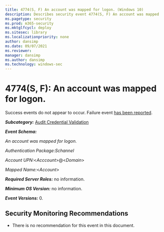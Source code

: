```yaml
---
title: 4774(S, F) An account was mapped for logon. (Windows 10)
description: Describes security event 4774(S, F) An account was mapped for logon. This event is generated when an account is mapped for logon.
ms.pagetype: security
ms.prod: m365-security
ms.mktglfcycl: deploy
ms.sitesec: library
ms.localizationpriority: none
author: dansimp
ms.date: 09/07/2021
ms.reviewer: 
manager: dansimp
ms.author: dansimp
ms.technology: windows-sec
---
```


# 4774(S, F): An account was mapped for logon.


Success events do not appear to occur. Failure event [has been reported](http://forum.ultimatewindowssecurity.com/Topic7313-282-1.aspx). 

***Subcategory:***&nbsp;[Audit Credential Validation](audit-credential-validation.md)

***Event Schema:***

*An account was mapped for logon.*

*Authentication Package:Schannel*

*Account UPN:*<*Acccount*>@<*Domain*>

*Mapped Name:*<*Account*>

***Required Server Roles:*** no information.

***Minimum OS Version:*** no information.

***Event Versions:*** 0.

## Security Monitoring Recommendations

-   There is no recommendation for this event in this document.

